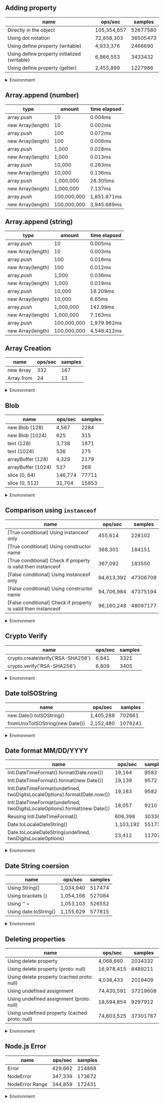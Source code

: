 ## Adding property

|name|ops/sec|samples|
|-|-|-|
|Directly in the object|105,354,657|52677580|
|Using dot notation|72,858,303|36505473|
|Using define property (writable)|4,933,376|2466690|
|Using define property initialized (writable)|6,866,553|3433432|
|Using define property (getter)|2,455,899|1227986|


<details>
<summary>Environment</summary>

* __Machine:__ linux x64 | 4 vCPUs | 7.6GB Mem
* __Run:__ Tue Oct 29 2024 16:45:31 GMT+0000 (Coordinated Universal Time)
* __Node:__ `v22.11.0`
</details>

<!--
{"environment":{"platform":"linux","arch":"x64","cpus":4,"totalMemory":7.597877502441406},"benchmarks":[{"name":"Directly in the object","opsSec":105354657.66899224,"samples":52677580},{"name":"Using dot notation","opsSec":72858303.48270552,"samples":36505473},{"name":"Using define property (writable)","opsSec":4933376.793305084,"samples":2466690},{"name":"Using define property initialized (writable)","opsSec":6866553.769100712,"samples":3433432},{"name":"Using define property (getter)","opsSec":2455899.742517776,"samples":1227986}]}-->

## Array.append (number)

|type|amount|time elapsed|
|-|-|-|
array.push|10|0.004ms
new Array(length)|10|0.002ms
array.push|100|0.072ms
new Array(length)|100|0.006ms
array.push|1,000|0.028ms
new Array(length)|1,000|0.013ms
array.push|10,000|0.263ms
new Array(length)|10,000|0.136ms
array.push|1,000,000|28.305ms
new Array(length)|1,000,000|7.137ms
array.push|100,000,000|1,851.871ms
new Array(length)|100,000,000|3,945.689ms
## Array.append (string)

|type|amount|time elapsed|
|-|-|-|
array.push|10|0.005ms
new Array(length)|10|0.003ms
array.push|100|0.016ms
new Array(length)|100|0.012ms
array.push|1,000|0.036ms
new Array(length)|1,000|0.019ms
array.push|10,000|18.209ms
new Array(length)|10,000|6.65ms
array.push|1,000,000|142.99ms
new Array(length)|1,000,000|7.163ms
array.push|100,000,000|1,979.962ms
new Array(length)|100,000,000|4,548.412ms

## Array Creation

|name|ops/sec|samples|
|-|-|-|
|new Array|332|167|
|Array.from|24|13|


<details>
<summary>Environment</summary>

* __Machine:__ linux x64 | 4 vCPUs | 7.6GB Mem
* __Run:__ Tue Oct 29 2024 16:59:26 GMT+0000 (Coordinated Universal Time)
* __Node:__ `v22.11.0`
</details>

<!--
{"environment":{"platform":"linux","arch":"x64","cpus":4,"totalMemory":7.597877502441406},"benchmarks":[{"name":"new Array","opsSec":332.7602491157997,"samples":167},{"name":"Array.from","opsSec":24.69608733714296,"samples":13}]}-->

## Blob

|name|ops/sec|samples|
|-|-|-|
|new Blob (128)|4,567|2284|
|new Blob (1024)|625|315|
|text (128)|3,738|1871|
|text (1024)|536|275|
|arrayBuffer (128)|4,329|2179|
|arrayBuffer (1024)|537|269|
|slice (0, 64)|146,774|77711|
|slice (0, 512)|31,704|15853|


<details>
<summary>Environment</summary>

* __Machine:__ linux x64 | 4 vCPUs | 7.6GB Mem
* __Run:__ Tue Oct 29 2024 17:05:29 GMT+0000 (Coordinated Universal Time)
* __Node:__ `v22.11.0`
</details>

<!--
{"environment":{"platform":"linux","arch":"x64","cpus":4,"totalMemory":7.597877502441406},"benchmarks":[{"name":"new Blob (128)","opsSec":4567.2908184854505,"samples":2284},{"name":"new Blob (1024)","opsSec":625.721714129238,"samples":315},{"name":"text (128)","opsSec":3738.440234777803,"samples":1871},{"name":"text (1024)","opsSec":536.4502379639611,"samples":275},{"name":"arrayBuffer (128)","opsSec":4329.035411084507,"samples":2179},{"name":"arrayBuffer (1024)","opsSec":537.3876929392374,"samples":269},{"name":"slice (0, 64)","opsSec":146774.1617905084,"samples":77711},{"name":"slice (0, 512)","opsSec":31704.75451042381,"samples":15853}]}-->

## Comparison using `instanceof`

|name|ops/sec|samples|
|-|-|-|
|[True conditional] Using instanceof only|455,614|228102|
|[True conditional] Using constructor name|368,301|184151|
|[True conditional] Check if property is valid then instanceof |367,092|183550|
|[False conditional] Using instanceof only|94,613,392|47306709|
|[False conditional] Using constructor name|94,706,984|47375194|
|[False conditional] Check if property is valid then instanceof |96,160,248|48097177|


<details>
<summary>Environment</summary>

* __Machine:__ linux x64 | 4 vCPUs | 7.6GB Mem
* __Run:__ Tue Oct 29 2024 17:11:28 GMT+0000 (Coordinated Universal Time)
* __Node:__ `v22.11.0`
</details>

<!--
{"environment":{"platform":"linux","arch":"x64","cpus":4,"totalMemory":7.597877502441406},"benchmarks":[{"name":"[True conditional] Using instanceof only","opsSec":455614.3075140707,"samples":228102},{"name":"[True conditional] Using constructor name","opsSec":368301.585292415,"samples":184151},{"name":"[True conditional] Check if property is valid then instanceof ","opsSec":367092.7440448212,"samples":183550},{"name":"[False conditional] Using instanceof only","opsSec":94613392.2651573,"samples":47306709},{"name":"[False conditional] Using constructor name","opsSec":94706984.35731095,"samples":47375194},{"name":"[False conditional] Check if property is valid then instanceof ","opsSec":96160248.84454231,"samples":48097177}]}-->

## Crypto Verify

|name|ops/sec|samples|
|-|-|-|
|crypto.createVerify('RSA-SHA256')|6,641|3321|
|crypto.verify('RSA-SHA256')|6,809|3405|


<details>
<summary>Environment</summary>

* __Machine:__ linux x64 | 4 vCPUs | 7.6GB Mem
* __Run:__ Tue Oct 29 2024 17:17:01 GMT+0000 (Coordinated Universal Time)
* __Node:__ `v22.11.0`
</details>

<!--
{"environment":{"platform":"linux","arch":"x64","cpus":4,"totalMemory":7.597877502441406},"benchmarks":[{"name":"crypto.createVerify('RSA-SHA256')","opsSec":6641.83000900275,"samples":3321},{"name":"crypto.verify('RSA-SHA256')","opsSec":6809.023654098239,"samples":3405}]}-->

## Date toISOString

|name|ops/sec|samples|
|-|-|-|
|new Date().toISOString()|1,405,288|702661|
|fromUnixToISOString(new Date())|2,152,480|1076241|


<details>
<summary>Environment</summary>

* __Machine:__ linux x64 | 4 vCPUs | 7.6GB Mem
* __Run:__ Tue Oct 29 2024 17:22:34 GMT+0000 (Coordinated Universal Time)
* __Node:__ `v22.11.0`
</details>

<!--
{"environment":{"platform":"linux","arch":"x64","cpus":4,"totalMemory":7.597877502441406},"benchmarks":[{"name":"new Date().toISOString()","opsSec":1405288.6749843615,"samples":702661},{"name":"fromUnixToISOString(new Date())","opsSec":2152480.4114694563,"samples":1076241}]}-->

## Date format MM/DD/YYYY

|name|ops/sec|samples|
|-|-|-|
|Intl.DateTimeFormat().format(Date.now())|19,164|9583|
|Intl.DateTimeFormat().format(new Date())|19,139|9572|
|Intl.DateTimeFormat(undefined, twoDigitsLocaleOptions).format(Date.now())|19,163|9582|
|Intl.DateTimeFormat(undefined, twoDigitsLocaleOptions).format(new Date())|18,057|9210|
|Reusing Intl.DateTimeFormat()|606,398|303387|
|Date.toLocaleDateString()|1,103,192|551736|
|Date.toLocaleDateString(undefined, twoDigitsLocaleOptions)|23,412|11707|


<details>
<summary>Environment</summary>

* __Machine:__ linux x64 | 4 vCPUs | 7.6GB Mem
* __Run:__ Tue Oct 29 2024 17:28:51 GMT+0000 (Coordinated Universal Time)
* __Node:__ `v22.11.0`
</details>

<!--
{"environment":{"platform":"linux","arch":"x64","cpus":4,"totalMemory":7.597877502441406},"benchmarks":[{"name":"Intl.DateTimeFormat().format(Date.now())","opsSec":19164.043351173845,"samples":9583},{"name":"Intl.DateTimeFormat().format(new Date())","opsSec":19139.90980127547,"samples":9572},{"name":"Intl.DateTimeFormat(undefined, twoDigitsLocaleOptions).format(Date.now())","opsSec":19163.591470557032,"samples":9582},{"name":"Intl.DateTimeFormat(undefined, twoDigitsLocaleOptions).format(new Date())","opsSec":18057.328772061235,"samples":9210},{"name":"Reusing Intl.DateTimeFormat()","opsSec":606398.0889734606,"samples":303387},{"name":"Date.toLocaleDateString()","opsSec":1103192.1223649401,"samples":551736},{"name":"Date.toLocaleDateString(undefined, twoDigitsLocaleOptions)","opsSec":23412.304059518538,"samples":11707}]}-->

## Date String coersion

|name|ops/sec|samples|
|-|-|-|
|Using String()|1,034,940|517474|
|Using brackets {}|1,054,166|527084|
|Using '' + |1,053,103|526552|
|Using date.toString()|1,155,629|577815|


<details>
<summary>Environment</summary>

* __Machine:__ linux x64 | 4 vCPUs | 7.6GB Mem
* __Run:__ Tue Oct 29 2024 17:34:30 GMT+0000 (Coordinated Universal Time)
* __Node:__ `v22.11.0`
</details>

<!--
{"environment":{"platform":"linux","arch":"x64","cpus":4,"totalMemory":7.597877502441406},"benchmarks":[{"name":"Using String()","opsSec":1034940.1178960621,"samples":517474},{"name":"Using brackets {}","opsSec":1054166.3597171444,"samples":527084},{"name":"Using '' + ","opsSec":1053103.12803061,"samples":526552},{"name":"Using date.toString()","opsSec":1155629.2234171617,"samples":577815}]}-->

## Deleting properties

|name|ops/sec|samples|
|-|-|-|
|Using delete property|4,068,660|2034332|
|Using delete property (proto: null)|16,978,415|8489211|
|Using delete property (cached proto: null)|4,038,433|2019409|
|Using undefined assignment|74,430,591|37219608|
|Using undefined assignment (proto: null)|18,594,854|9297912|
|Using undefined property (cached proto: null)|74,603,525|37301767|


<details>
<summary>Environment</summary>

* __Machine:__ linux x64 | 4 vCPUs | 7.6GB Mem
* __Run:__ Tue Oct 29 2024 17:40:20 GMT+0000 (Coordinated Universal Time)
* __Node:__ `v22.11.0`
</details>

<!--
{"environment":{"platform":"linux","arch":"x64","cpus":4,"totalMemory":7.597877502441406},"benchmarks":[{"name":"Using delete property","opsSec":4068660.777620664,"samples":2034332},{"name":"Using delete property (proto: null)","opsSec":16978415.95568392,"samples":8489211},{"name":"Using delete property (cached proto: null)","opsSec":4038433.371528829,"samples":2019409},{"name":"Using undefined assignment","opsSec":74430591.72733656,"samples":37219608},{"name":"Using undefined assignment (proto: null)","opsSec":18594854.575851545,"samples":9297912},{"name":"Using undefined property (cached proto: null)","opsSec":74603525.79361217,"samples":37301767}]}-->

## Node.js Error

|name|ops/sec|samples|
|-|-|-|
|Error|429,662|214868|
|NodeError|347,339|173672|
|NodeError Range|344,859|172431|


<details>
<summary>Environment</summary>

* __Machine:__ linux x64 | 4 vCPUs | 7.6GB Mem
* __Run:__ Tue Oct 29 2024 17:46:22 GMT+0000 (Coordinated Universal Time)
* __Node:__ `v22.11.0`
</details>

<!--
{"environment":{"platform":"linux","arch":"x64","cpus":4,"totalMemory":7.597877502441406},"benchmarks":[{"name":"Error","opsSec":429662.608470522,"samples":214868},{"name":"NodeError","opsSec":347339.44499051844,"samples":173672},{"name":"NodeError Range","opsSec":344859.65702349023,"samples":172431}]}-->
